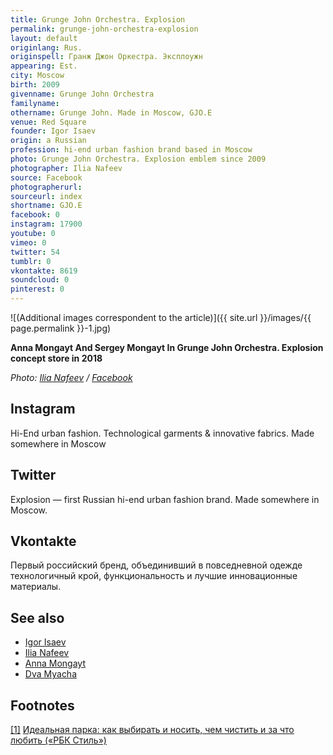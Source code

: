 ```yaml
---
title: Grunge John Orchestra. Explosion
permalink: grunge-john-orchestra-explosion
layout: default
originlang: Rus.
originspell: Гранж Джон Оркестра. Эксплоужн
appearing: Est.
city: Moscow
birth: 2009
givenname: Grunge John Orchestra
familyname:
othername: Grunge John. Made in Moscow, GJO.E
venue: Red Square
founder: Igor Isaev
origin: a Russian
profession: hi-end urban fashion brand based in Moscow
photo: Grunge John Orchestra. Explosion emblem since 2009
photographer: Ilia Nafeev
source: Facebook
photographerurl:
sourceurl: index
shortname: GJO.E
facebook: 0
instagram: 17900
youtube: 0
vimeo: 0
twitter: 54
tumblr: 0
vkontakte: 8619
soundcloud: 0
pinterest: 0
---
```


![(Additional images correspondent to the article)]({{ site.url }}/images/{{ page.permalink }}-1.jpg)

**Anna Mongayt And Sergey Mongayt In Grunge John Orchestra. Explosion concept store in 2018**

*Photo: [Ilia Nafeev](naffev-ilia) / [Facebook](https://scontent-frx5-1.xx.fbcdn.net/v/t1.0-9/44969689_2115305048533682_5008874548032962560_o.jpg?_nc_cat=108&_nc_ht=scontent-frx5-1.xx&oh=34564ffa6857b84fc8b99a7f57d313c7&oe=5C4E9585)*

## Instagram

Hi-End urban fashion. Technological garments & innovative fabrics. Made somewhere in Moscow

## Twitter

Explosion — first Russian hi-end urban fashion brand. Made somewhere in Moscow.

## Vkontakte

Первый российский бренд, объединивший в повседневной одежде технологичный крой, функциональность и лучшие инновационные материалы.

## See also

+ [Igor Isaev](isaev-Igor)
+ [Ilia Nafeev](nafeev-ilia)
+ [Anna Mongayt](mongayt-anna)
+ [Dva Myacha](dva-myacha)

## Footnotes

[[1]](#a1) <span id="f1"></span> [Идеальная парка: как выбирать и носить, чем чистить и за что любить («РБК Стиль»)](https://style.rbc.ru/items/587e14b59a79477b780bbec4)

